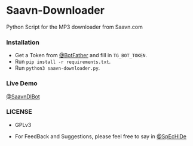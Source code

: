 # Saavn-Downloader

Python Script for the MP3 downloader from Saavn.com

### Installation 

- Get a Token from [@BotFather](https://t.me/BotFather) and fill in `TG_BOT_TOKEN`.
- Run `pip install -r requirements.txt`.
- Run `python3 saavn-downloader.py`.

### Live Demo

[@SaavnDlBot](https://t.me/SaavnDlBot)

### LICENSE
- GPLv3

- For FeedBack and Suggestions, please feel free to say in [@SpEcHlDe](https://telegram.dog/ShrimadhaVahdamirhS)

